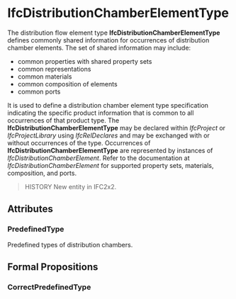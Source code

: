 # IfcDistributionChamberElementType

The distribution flow element type **IfcDistributionChamberElementType** defines commonly shared information for occurrences of distribution chamber elements. The set of shared information may include:

* common properties with shared property sets
* common representations
* common materials
* common composition of elements
* common ports

It is used to define a distribution chamber element type specification indicating the specific product information that is common to all occurrences of that product type. The **IfcDistributionChamberElementType** may be declared within _IfcProject_ or _IfcProjectLibrary_ using _IfcRelDeclares_ and may be exchanged with or without occurrences of the type. Occurrences of **IfcDistributionChamberElementType** are represented by instances of _IfcDistributionChamberElement_. Refer to the documentation at _IfcDistributionChamberElement_ for supported property sets, materials, composition, and ports.

> HISTORY  New entity in IFC2x2.

## Attributes

### PredefinedType
Predefined types of distribution chambers.

## Formal Propositions

### CorrectPredefinedType

